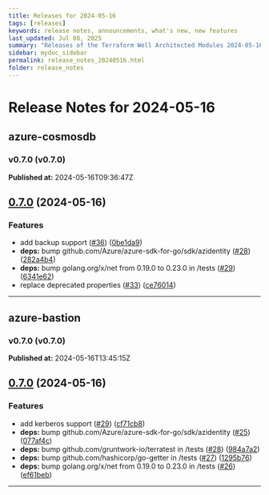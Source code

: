 ```yaml
---
title: Releases for 2024-05-16
tags: [releases]
keywords: release notes, announcements, what's new, new features
last_updated: Jul 08, 2025
summary: "Releases of the Terraform Well Architected Modules 2024-05-16"
sidebar: mydoc_sidebar
permalink: release_notes_20240516.html
folder: release_notes
---
```


# Release Notes for 2024-05-16

## azure-cosmosdb
### v0.7.0 (v0.7.0)
**Published at:** 2024-05-16T09:36:47Z

## [0.7.0](https://github.com/CloudNationHQ/terraform-azure-cosmosdb/compare/v0.6.0...v0.7.0) (2024-05-16)


### Features

* add backup support ([#36](https://github.com/CloudNationHQ/terraform-azure-cosmosdb/issues/36)) ([0be1da9](https://github.com/CloudNationHQ/terraform-azure-cosmosdb/commit/0be1da9be1b173c89b1fc575bedfd289d3c88637))
* **deps:** bump github.com/Azure/azure-sdk-for-go/sdk/azidentity ([#28](https://github.com/CloudNationHQ/terraform-azure-cosmosdb/issues/28)) ([282a4b4](https://github.com/CloudNationHQ/terraform-azure-cosmosdb/commit/282a4b46485a3f761b538419f319d2c913929413))
* **deps:** bump golang.org/x/net from 0.19.0 to 0.23.0 in /tests ([#29](https://github.com/CloudNationHQ/terraform-azure-cosmosdb/issues/29)) ([6341e62](https://github.com/CloudNationHQ/terraform-azure-cosmosdb/commit/6341e6230f072451b7e511e1d1620faf6416e755))
* replace deprecated properties ([#33](https://github.com/CloudNationHQ/terraform-azure-cosmosdb/issues/33)) ([ce76014](https://github.com/CloudNationHQ/terraform-azure-cosmosdb/commit/ce76014eb3a60476762cc208ffe9506daea4fa79))

---

## azure-bastion
### v0.7.0 (v0.7.0)
**Published at:** 2024-05-16T13:45:15Z

## [0.7.0](https://github.com/CloudNationHQ/terraform-azure-bastion/compare/v0.6.0...v0.7.0) (2024-05-16)


### Features

* add kerberos support ([#29](https://github.com/CloudNationHQ/terraform-azure-bastion/issues/29)) ([cf71cb8](https://github.com/CloudNationHQ/terraform-azure-bastion/commit/cf71cb8ea530d96a67bd9c138d5ee0ecb3d7afba))
* **deps:** bump github.com/Azure/azure-sdk-for-go/sdk/azidentity ([#25](https://github.com/CloudNationHQ/terraform-azure-bastion/issues/25)) ([077af4c](https://github.com/CloudNationHQ/terraform-azure-bastion/commit/077af4c61db33e325bcc42891ce28849d5119864))
* **deps:** bump github.com/gruntwork-io/terratest in /tests ([#28](https://github.com/CloudNationHQ/terraform-azure-bastion/issues/28)) ([984a7a2](https://github.com/CloudNationHQ/terraform-azure-bastion/commit/984a7a2f01b6e995edf709b6f539906d40c7a74f))
* **deps:** bump github.com/hashicorp/go-getter in /tests ([#27](https://github.com/CloudNationHQ/terraform-azure-bastion/issues/27)) ([1295b76](https://github.com/CloudNationHQ/terraform-azure-bastion/commit/1295b76f5eea67e8d6268d54cf51715d0dbca01e))
* **deps:** bump golang.org/x/net from 0.19.0 to 0.23.0 in /tests ([#26](https://github.com/CloudNationHQ/terraform-azure-bastion/issues/26)) ([ef61beb](https://github.com/CloudNationHQ/terraform-azure-bastion/commit/ef61beb60e57f6b75796c09b7eace2ada8e5842c))

---

